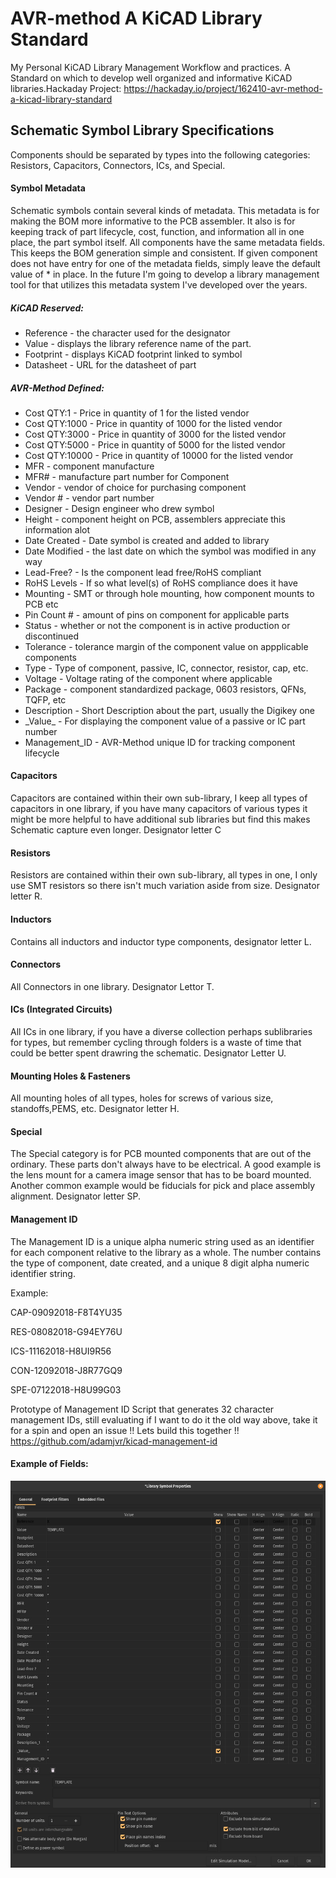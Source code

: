 # AVR-method A KiCAD Library Standard
My Personal KiCAD Library Management Workflow and practices. A Standard on which
to develop well organized and informative KiCAD libraries.Hackaday Project:
https://hackaday.io/project/162410-avr-method-a-kicad-library-standard

## Schematic Symbol Library Specifications
Components should be separated by types into the following categories:
Resistors, Capacitors, Connectors, ICs, and Special.  
#### Symbol Metadata
Schematic symbols contain several kinds of metadata. This metadata is for
making the BOM more informative to the PCB assembler. It also is for keeping
track of part lifecycle, cost, function, and information all in one place, the
part symbol itself. All components have the same metadata fields. This keeps the BOM generation simple and consistent. If  given component does not have entry for one of the metadata fields, simply leave the default value of * in place. In the future I'm going to develop a library management tool for that utilizes this metadata system I've developed over the years.

##### KiCAD Reserved:
* Reference - the character used for the designator
* Value - displays the library reference name of the part.
* Footprint - displays KiCAD footprint linked to symbol
* Datasheet - URL for the datasheet of part

##### AVR-Method Defined:
* Cost QTY:1 - Price in quantity of 1 for the listed vendor
* Cost QTY:1000 - Price in quantity of 1000 for the listed vendor
* Cost QTY:3000 - Price in quantity of 3000 for the listed vendor
* Cost QTY:5000 - Price in quantity of 5000 for the listed vendor
* Cost QTY:10000 - Price in quantity of 10000 for the listed vendor
* MFR - component manufacture
* MFR# -  manufacture part number for Component
* Vendor - vendor of choice for purchasing component
* Vendor # - vendor part number
* Designer -  Design engineer who drew symbol
* Height - component height on PCB, assemblers appreciate this information alot
* Date Created - Date symbol is created and added to library
* Date Modified - the last date on which the symbol was modified in any way
* Lead-Free? - Is the component lead free/RoHS compliant
* RoHS Levels - If so what level(s) of RoHS compliance does it have
* Mounting - SMT or through hole mounting, how component mounts to PCB etc
* Pin Count # - amount of pins on component for applicable parts
* Status - whether or not the component is in active production or discontinued
* Tolerance - tolerance margin of the component value on appplicable components
* Type - Type of component, passive, IC, connector, resistor, cap, etc.
* Voltage -  Voltage rating of the component where applicable
* Package -  component standardized package, 0603 resistors, QFNs, TQFP, etc
* Description - Short Description about the part, usually the Digikey one
* \_Value\_ - For displaying the component value of a passive or IC part number
* Management_ID - AVR-Method unique ID for tracking component lifecycle

#### Capacitors
Capacitors are contained within their own sub-library, I keep all types of
capacitors in one library, if you have many capacitors of various types it might
be more helpful to have additional sub libraries but find this makes Schematic
capture even longer. Designator letter C

#### Resistors
Resistors are contained within their own sub-library, all types in one, I only
use SMT resistors so there isn't much variation aside from size. Designator
letter R.

#### Inductors
Contains all inductors and inductor type components, designator letter L.

#### Connectors
All Connectors in one library. Designator Lettor T.

#### ICs (Integrated Circuits)
All ICs in one library, if you have a diverse collection perhaps sublibraries for types, but remember cycling through folders is a waste of time that could be better spent drawring the schematic. Designator Letter U.

#### Mounting Holes & Fasteners
All mounting holes of all types, holes for screws of various size, standoffs,PEMS, etc.
Designator letter H.

#### Special
The Special category is for PCB mounted components that are out of the ordinary. These parts don't always have to be electrical. A good example is the lens mount for a camera image sensor that has to be board mounted. Another common example would be fiducials for pick and place assembly alignment. Designator letter SP. 

#### Management ID
The Management ID is a unique alpha numeric string used as an identifier for each component relative to the library as a whole. The number contains the type of component, date created, and a unique 8 digit alpha numeric identifier string.

Example:

CAP-09092018-F8T4YU35

RES-08082018-G94EY76U

ICS-11162018-H8UI9R56

CON-12092018-J8R77GQ9

SPE-07122018-H8U99G03

Prototype of Management ID Script that generates 32 character management IDs, still evaluating if I want to do it the old way above, take it for a spin and open an issue !! Lets build this together !!
https://github.com/adamjvr/kicad-management-id

#### Example of Fields:
![alt text](imgs/Oscillator-Exmample-linux.png "ICs Example")
